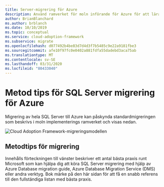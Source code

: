 ```yaml
---
title: Server-migrering för Azure
description: Använd ramverket för moln införande för Azure för att lära dig om metod tips för SQL Server migrering för att minska komplexiteten och standardisera migreringsprocessen.
author: BrianBlanchard
ms.author: brblanch
ms.date: 10/10/2019
ms.topic: conceptual
ms.service: cloud-adoption-framework
ms.subservice: migrate
ms.openlocfilehash: d077492b4be83d7d4d3f7b5485c9e22a9181fbe3
ms.sourcegitcommit: afe10f97fc0e0402a881fdfa55dadebd3aca75ab
ms.translationtype: MT
ms.contentlocale: sv-SE
ms.lasthandoff: 03/31/2020
ms.locfileid: "80433040"
---
```

# <a name="sql-server-migration-best-practices-for-azure"></a>Metod tips för SQL Server migrering för Azure

Migrering av hela SQL Server till Azure kan påskynda standardmigreringen som beskrivs i moln implementerings ramverket och visas nedan.

![Cloud Adoption Framework-migreringsmodellen](../../_images/migrate/methodology.png)

## <a name="migration-best-practices"></a>Metodtips för migrering

Innehålls förteckningen till vänster beskriver ett antal bästa praxis runt Microsoft som kan hjälpa dig att köra SQL Server migrering med hjälp av Azure Database migration guide, Azure Database Migration Service (DMS) eller andra verktyg. Bok märke på den här sidan för att få en snabb referens till den fullständiga listan med bästa praxis.
